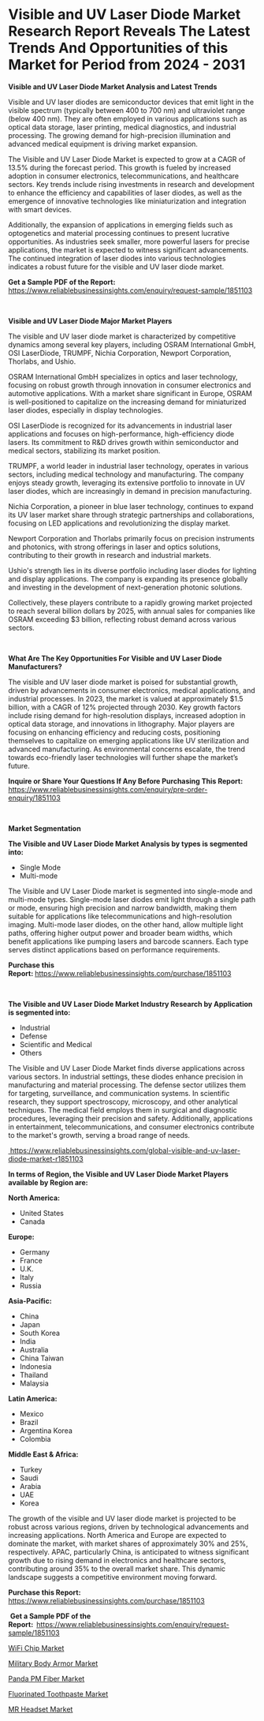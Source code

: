 <p><h1>Visible and UV Laser Diode Market Research Report Reveals The Latest Trends And Opportunities of this Market for Period from 2024 - 2031</h1></p><p><strong>Visible and UV Laser Diode Market Analysis and Latest Trends</strong></p>
<p><p>Visible and UV laser diodes are semiconductor devices that emit light in the visible spectrum (typically between 400 to 700 nm) and ultraviolet range (below 400 nm). They are often employed in various applications such as optical data storage, laser printing, medical diagnostics, and industrial processing. The growing demand for high-precision illumination and advanced medical equipment is driving market expansion.</p><p>The Visible and UV Laser Diode Market is expected to grow at a CAGR of 13.5% during the forecast period. This growth is fueled by increased adoption in consumer electronics, telecommunications, and healthcare sectors. Key trends include rising investments in research and development to enhance the efficiency and capabilities of laser diodes, as well as the emergence of innovative technologies like miniaturization and integration with smart devices.</p><p>Additionally, the expansion of applications in emerging fields such as optogenetics and material processing continues to present lucrative opportunities. As industries seek smaller, more powerful lasers for precise applications, the market is expected to witness significant advancements. The continued integration of laser diodes into various technologies indicates a robust future for the visible and UV laser diode market.</p></p>
<p><strong>Get a Sample PDF of the Report:&nbsp;</strong> <a href="https://www.reliablebusinessinsights.com/enquiry/request-sample/1851103?utm_campaign=1471&utm_medium=2&utm_source=Github&utm_content=ia&utm_term=18102024&utm_id=visible-and-uv-laser-diode">https://www.reliablebusinessinsights.com/enquiry/request-sample/1851103</a></p>
<p>&nbsp;</p>
<p><strong>Visible and UV Laser Diode Major Market Players</strong></p>
<p><p>The visible and UV laser diode market is characterized by competitive dynamics among several key players, including OSRAM International GmbH, OSI LaserDiode, TRUMPF, Nichia Corporation, Newport Corporation, Thorlabs, and Ushio. </p><p>OSRAM International GmbH specializes in optics and laser technology, focusing on robust growth through innovation in consumer electronics and automotive applications. With a market share significant in Europe, OSRAM is well-positioned to capitalize on the increasing demand for miniaturized laser diodes, especially in display technologies.</p><p>OSI LaserDiode is recognized for its advancements in industrial laser applications and focuses on high-performance, high-efficiency diode lasers. Its commitment to R&D drives growth within semiconductor and medical sectors, stabilizing its market position.</p><p>TRUMPF, a world leader in industrial laser technology, operates in various sectors, including medical technology and manufacturing. The company enjoys steady growth, leveraging its extensive portfolio to innovate in UV laser diodes, which are increasingly in demand in precision manufacturing.</p><p>Nichia Corporation, a pioneer in blue laser technology, continues to expand its UV laser market share through strategic partnerships and collaborations, focusing on LED applications and revolutionizing the display market. </p><p>Newport Corporation and Thorlabs primarily focus on precision instruments and photonics, with strong offerings in laser and optics solutions, contributing to their growth in research and industrial markets.</p><p>Ushio's strength lies in its diverse portfolio including laser diodes for lighting and display applications. The company is expanding its presence globally and investing in the development of next-generation photonic solutions.</p><p>Collectively, these players contribute to a rapidly growing market projected to reach several billion dollars by 2025, with annual sales for companies like OSRAM exceeding $3 billion, reflecting robust demand across various sectors.</p></p>
<p>&nbsp;</p>
<p><strong>What Are The Key Opportunities For Visible and UV Laser Diode Manufacturers?</strong></p>
<p><p>The visible and UV laser diode market is poised for substantial growth, driven by advancements in consumer electronics, medical applications, and industrial processes. In 2023, the market is valued at approximately $1.5 billion, with a CAGR of 12% projected through 2030. Key growth factors include rising demand for high-resolution displays, increased adoption in optical data storage, and innovations in lithography. Major players are focusing on enhancing efficiency and reducing costs, positioning themselves to capitalize on emerging applications like UV sterilization and advanced manufacturing. As environmental concerns escalate, the trend towards eco-friendly laser technologies will further shape the market’s future.</p></p>
<p><strong>Inquire or Share Your Questions If Any Before Purchasing This Report:</strong> <a href="https://www.reliablebusinessinsights.com/enquiry/pre-order-enquiry/1851103?utm_campaign=1471&utm_medium=2&utm_source=Github&utm_content=ia&utm_term=18102024&utm_id=visible-and-uv-laser-diode">https://www.reliablebusinessinsights.com/enquiry/pre-order-enquiry/1851103</a></p>
<p>&nbsp;</p>
<p><strong>Market Segmentation</strong></p>
<p><strong>The Visible and UV Laser Diode Market Analysis by types is segmented into:</strong></p>
<p><ul><li>Single Mode</li><li>Multi-mode</li></ul></p>
<p><p>The Visible and UV Laser Diode market is segmented into single-mode and multi-mode types. Single-mode laser diodes emit light through a single path or mode, ensuring high precision and narrow bandwidth, making them suitable for applications like telecommunications and high-resolution imaging. Multi-mode laser diodes, on the other hand, allow multiple light paths, offering higher output power and broader beam widths, which benefit applications like pumping lasers and barcode scanners. Each type serves distinct applications based on performance requirements.</p></p>
<p><strong>Purchase this Report:&nbsp;</strong><a href="https://www.reliablebusinessinsights.com/purchase/1851103?utm_campaign=1471&utm_medium=2&utm_source=Github&utm_content=ia&utm_term=18102024&utm_id=visible-and-uv-laser-diode">https://www.reliablebusinessinsights.com/purchase/1851103</a></p>
<p>&nbsp;</p>
<p><strong>The Visible and UV Laser Diode Market Industry Research by Application is segmented into:</strong></p>
<p><ul><li>Industrial</li><li>Defense</li><li>Scientific and Medical</li><li>Others</li></ul></p>
<p><p>The Visible and UV Laser Diode Market finds diverse applications across various sectors. In industrial settings, these diodes enhance precision in manufacturing and material processing. The defense sector utilizes them for targeting, surveillance, and communication systems. In scientific research, they support spectroscopy, microscopy, and other analytical techniques. The medical field employs them in surgical and diagnostic procedures, leveraging their precision and safety. Additionally, applications in entertainment, telecommunications, and consumer electronics contribute to the market's growth, serving a broad range of needs.</p></p>
<p><a href="https://www.reliablebusinessinsights.com/global-visible-and-uv-laser-diode-market-r1851103?utm_campaign=1471&utm_medium=2&utm_source=Github&utm_content=ia&utm_term=18102024&utm_id=visible-and-uv-laser-diode">&nbsp;https://www.reliablebusinessinsights.com/global-visible-and-uv-laser-diode-market-r1851103</a></p>
<p><strong>In terms of Region, the Visible and UV Laser Diode Market Players available by Region are:</strong></p>
<p>
    <p> <strong> North America: </strong>
        <ul>
            <li>United States</li>
            <li>Canada</li>
        </ul>
        </p> 
    <p> <strong> Europe: </strong>
        <ul>
            <li>Germany</li>
            <li>France</li>
            <li>U.K.</li>
            <li>Italy</li>
            <li>Russia</li>
        </ul>
        </p> 
    <p> <strong> Asia-Pacific: </strong>
        <ul>
            <li>China</li>
            <li>Japan</li>
            <li>South Korea</li>
            <li>India</li>
            <li>Australia</li>
            <li>China Taiwan</li>
            <li>Indonesia</li>
            <li>Thailand</li>
            <li>Malaysia</li>
        </ul>
        </p> 
    <p> <strong> Latin America: </strong>
        <ul>
            <li>Mexico</li>
            <li>Brazil</li>
            <li>Argentina Korea</li>
            <li>Colombia</li>
        </ul>
        </p> 
    <p> <strong> Middle East & Africa: </strong>
        <ul>
            <li>Turkey</li>
            <li>Saudi</li>
            <li>Arabia</li>
            <li>UAE</li>
            <li>Korea</li>
        </ul>
    </p>
    </p>
<p><p>The growth of the visible and UV laser diode market is projected to be robust across various regions, driven by technological advancements and increasing applications. North America and Europe are expected to dominate the market, with market shares of approximately 30% and 25%, respectively. APAC, particularly China, is anticipated to witness significant growth due to rising demand in electronics and healthcare sectors, contributing around 35% to the overall market share. This dynamic landscape suggests a competitive environment moving forward.</p></p>
<p><strong>Purchase this Report: </strong><a href="https://www.reliablebusinessinsights.com/purchase/1851103?utm_campaign=1471&utm_medium=2&utm_source=Github&utm_content=ia&utm_term=18102024&utm_id=visible-and-uv-laser-diode">https://www.reliablebusinessinsights.com/purchase/1851103</a></p>
<p>&nbsp;<strong>Get a Sample PDF of the Report:&nbsp;&nbsp;</strong><a href="https://www.reliablebusinessinsights.com/enquiry/request-sample/1851103?utm_campaign=1471&utm_medium=2&utm_source=Github&utm_content=ia&utm_term=18102024&utm_id=visible-and-uv-laser-diode">https://www.reliablebusinessinsights.com/enquiry/request-sample/1851103</a></p>
<p><strong></strong></p>
<p><p><a href="https://www.linkedin.com/pulse/wifi-chip-market-segmentation-in-depth-analysis-routercell-phoneiotother-zfw8c?utm_campaign=1471&utm_medium=2&utm_source=Github&utm_content=ia&utm_term=18102024&utm_id=visible-and-uv-laser-diode">WiFi Chip Market</a></p><p><a href="https://www.linkedin.com/pulse/emerging-technologies-reshaping-military-body-armor-market-impact-ej1rc?utm_campaign=1471&utm_medium=2&utm_source=Github&utm_content=ia&utm_term=18102024&utm_id=visible-and-uv-laser-diode">Military Body Armor Market</a></p><p><a href="https://www.linkedin.com/pulse/panda-pm-fiber-market-segmentation-geographical-regions-forcast-j1zxc?utm_campaign=1471&utm_medium=2&utm_source=Github&utm_content=ia&utm_term=18102024&utm_id=visible-and-uv-laser-diode">Panda PM Fiber Market</a></p><p><a href="https://www.linkedin.com/pulse/fluorinated-toothpaste-market-consolidation-impact-structure-vchmc?utm_campaign=1471&utm_medium=2&utm_source=Github&utm_content=ia&utm_term=18102024&utm_id=visible-and-uv-laser-diode">Fluorinated Toothpaste Market</a></p><p><a href="https://www.linkedin.com/pulse/booming-mr-headset-market-sector-analysis-growth-projections-till-c3wkc?utm_campaign=1471&utm_medium=2&utm_source=Github&utm_content=ia&utm_term=18102024&utm_id=visible-and-uv-laser-diode">MR Headset Market</a></p></p>